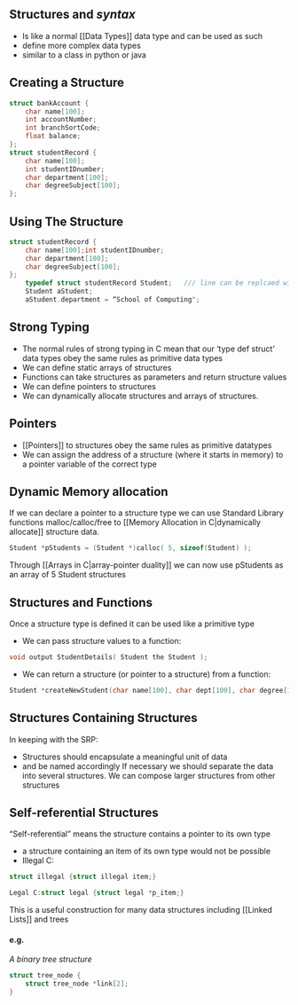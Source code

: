 ## Structures and ${syntax}$
- Is like a normal [[Data Types]] data type and can be used as such
- define more complex data types
- similar to a class in python or java

## Creating a Structure
```c
struct bankAccount {
	char name[100];
	int accountNumber;
	int branchSortCode;
	float balance;
};
struct studentRecord {
	char name[100];
	int studentIDnumber;
	char department[100];
	char degreeSubject[100];
};
```

## Using The Structure
```c
struct studentRecord {
	char name[100];int studentIDnumber;
	char department[100];
	char degreeSubject[100];
};
	typedef struct studentRecord Student;   /// line can be replcaed with writting Student in the line above, before the semi colon
	Student aStudent;
	aStudent.department = “School of Computing";
```

## Strong Typing
- The normal rules of strong typing in C mean that our ‘type def struct’ data types obey the same rules as primitive data types
- We can define static arrays of structures
- Functions can take structures as parameters and return structure values
- We can define pointers to structures
- We can dynamically allocate structures and arrays of structures.

## Pointers
- [[Pointers]] to structures obey the same rules as primitive datatypes
- We can assign the address of a structure (where it starts in memory) to a pointer variable of the correct type

## Dynamic Memory allocation
If we can declare a pointer to a structure type we can use Standard Library functions malloc/calloc/free to [[Memory Allocation in C|dynamically allocate]] structure data.
```c
Student *pStudents = (Student *)calloc( 5, sizeof(Student) );
```
Through [[Arrays in C|array-pointer duality]] we can now use pStudents as an array of 5 Student structures

## Structures and Functions
Once a structure type is defined it can be used like a primitive type
- We can pass structure values to a function:
```c
void output StudentDetails( Student the Student );
```
- We can return a structure (or pointer to a structure) from a function:
```c
Student *createNewStudent(char name[100], char dept[100], char degree[100] );
```

## Structures Containing Structures
In keeping with the SRP:
- Structures should encapsulate a meaningful unit of data
- and be named accordingly
If necessary we should separate the data into several structures.
We can compose larger structures from other structures

## Self-referential Structures
“Self-referential” means the structure contains a pointer to its own type
- a structure containing an item of its own type would not be possible
- Illegal C:
```c
struct illegal {struct illegal item;}
```
```c
Legal C:struct legal {struct legal *p_item;}
```
This is a useful construction for many data structures including [[Linked Lists]] and trees
#### e.g.
*A binary tree structure*
```c
struct tree_node {
	struct tree_node *link[2];
}
```